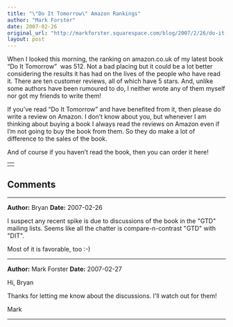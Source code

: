 ```yaml
---
title: "\"Do It Tomorrow\" Amazon Rankings"
author: "Mark Forster"
date: 2007-02-26
original_url: "http://markforster.squarespace.com/blog/2007/2/26/do-it-tomorrow-amazon-rankings.html"
layout: post
---
```


When I looked this morning, the ranking on amazon.co.uk of my latest book “Do It Tomorrow”  was 512. Not a bad placing but it could be a lot better considering the results it has had on the lives of the people who have read it. There are ten customer reviews, all of which have 5 stars. And, unlike some authors have been rumoured to do, I neither wrote any of them myself nor got my friends to write them!

If you’ve read “Do It Tomorrow” and have benefited from it, then please do write a review on Amazon. I don’t know about you, but whenever I am thinking about buying a book I always read the reviews on Amazon even if I’m not going to buy the book from them. So they do make a lot of difference to the sales of the book.

And of course if you haven’t read the book, then you can order it here!

|  |
| --- |
|  |


## Comments

---

**Author:** Bryan
**Date:** 2007-02-26

I suspect any recent spike is due to discussions of the book in the "GTD" mailing lists. Seems like all the chatter is compare-n-contrast "GTD" with "DIT".  
  
Most of it is favorable, too :-)

---

**Author:** Mark Forster
**Date:** 2007-02-27

Hi, Bryan  
  
Thanks for letting me know about the discussions. I'll watch out for them!  
  
Mark

---
